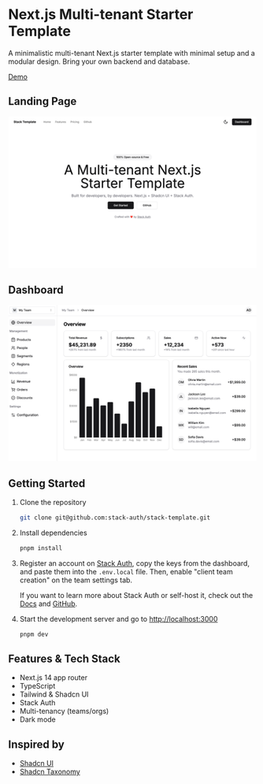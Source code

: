# Next.js Multi-tenant Starter Template

A minimalistic multi-tenant Next.js starter template with minimal setup and a modular design. Bring your own backend and database.

[Demo](https://stack-template.vercel.app/)

## Landing Page

![Landing Page](./assets/landing-page.png)

## Dashboard

![Dashboard](./assets/dashboard-overview.png)

## Getting Started

1. Clone the repository

    ```bash
    git clone git@github.com:stack-auth/stack-template.git
    ```

2. Install dependencies

    ```bash
    pnpm install
    ```

3. Register an account on [Stack Auth](https://stack-auth.com), copy the keys from the dashboard, and paste them into the `.env.local` file. Then, enable "client team creation" on the team settings tab.

    If you want to learn more about Stack Auth or self-host it, check out the [Docs](https://docs.stack-auth.com) and [GitHub](https://github.com/stack-auth/stack).

4. Start the development server and go to [http://localhost:3000](http://localhost:3000)

    ```bash
    pnpm dev 
    ```

## Features & Tech Stack

- Next.js 14 app router
- TypeScript
- Tailwind & Shadcn UI
- Stack Auth
- Multi-tenancy (teams/orgs)
- Dark mode

## Inspired by

- [Shadcn UI](https://github.com/shadcn-ui/ui)
- [Shadcn Taxonomy](https://github.com/shadcn-ui/taxonomy)
